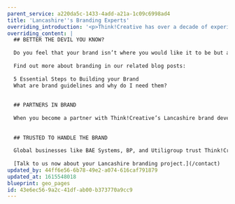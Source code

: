 ```yaml
---
parent_service: a220da5c-1433-4add-a21a-1c09c6998ad4
title: 'Lancashire''s Branding Experts'
overriding_introduction: '<p>Think!Creative has over a decade of experience at building and maintaining brands from all over Lancashire. Our brand experts have a vast collective experience of branding businesses from small or local to global giants. We help these businesses discover, develop and protect their identities and keep them for the long term.</p>'
overriding_content: |
  ## BETTER THE DEVIL YOU KNOW?
  
  Do you feel that your brand isn’t where you would like it to be but are worried to make a change? Think!Creative’s Lancashire based brand experts are on hand to put your mind at ease. Whether you feel you need a brand refresh or you’re creating a new brand, we’ll work with you to determine what course of action is best for your brand and what the next step should be.
  
  Find out more about branding in our related blog posts:
  
  5 Essential Steps to Building your Brand
  What are brand guidelines and why do I need them?
  
  
  ## PARTNERS IN BRAND
  
  When you become a partner with Think!Creative’s Lancashire brand development, consultancy and management experts you get a fully rounded service. Our brand developers will, with your help, craft the perfect branding for your business. Brand management experts will make sure all company material stay on brand. And our brand consultants will study your current brand and the business image and decide what sort of changes are needed to breathe new life into it. [Check out our portfolio](/work)
  
  
  ## TRUSTED TO HANDLE THE BRAND
  
  Global businesses like BAE Systems, BP, and Utiligroup trust Think!Creative to uphold their brand guidelines in whatever they ask us to do. We have been working with them for over a decade. Think!Creative’s brand experts have also completed full rebrands with companies as diverse as PIC, Evolution, and ParkingEye, each of whom continue to come back to us with new projects.
  
  [Talk to us now about your Lancashire branding project.](/contact)
updated_by: 44ff6e56-6b78-49e2-a074-616caf791879
updated_at: 1615548018
blueprint: geo_pages
id: 43e6ec56-9a2c-41df-ab00-b373770a9cc9
---
```

